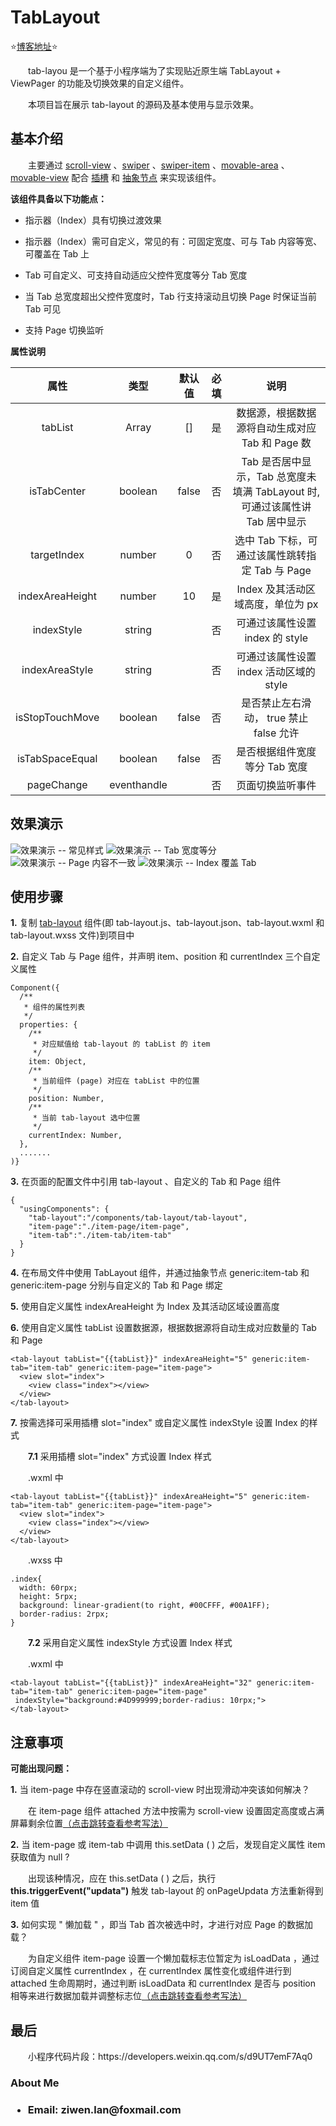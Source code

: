 # TabLayout
:star:<a href="https://blog.csdn.net/lzw398756924/article/details/110000692">博客地址</a>:star:
<p>　　tab-layou 是一个基于小程序端为了实现贴近原生端 TabLayout + ViewPager 的功能及切换效果的自定义组件。</p>
<p>　　本项目旨在展示 tab-layout 的源码及基本使用与显示效果。</p>

## 基本介绍
<p>　　主要通过 <a href="https://developers.weixin.qq.com/miniprogram/dev/component/scroll-view.html" rel="nofollow">scroll-view</a> 、<a href="https://developers.weixin.qq.com/miniprogram/dev/component/swiper.html" rel="nofollow">swiper</a> 、<a href="https://developers.weixin.qq.com/miniprogram/dev/component/swiper-item.html" rel="nofollow">swiper-item</a> 、<a href="https://developers.weixin.qq.com/miniprogram/dev/component/movable-area.html" rel="nofollow">movable-area</a> 、<a href="https://developers.weixin.qq.com/miniprogram/dev/component/movable-view.html" rel="nofollow">movable-view</a> 配合 <a href="https://developers.weixin.qq.com/miniprogram/dev/framework/custom-component/wxml-wxss.html" rel="nofollow">插槽</a> 和 <a href="https://developers.weixin.qq.com/miniprogram/dev/framework/custom-component/generics.html" rel="nofollow">抽象节点</a> 来实现该组件。 <p>
<p><b>该组件具备以下功能点：</b><p>
<ul>
  <li>
    <p>指示器（Index）具有切换过渡效果</p>
  </li>
  <li>
    <p>指示器（Index）需可自定义，常见的有：可固定宽度、可与 Tab 内容等宽、可覆盖在 Tab 上</p>
  </li>
  <li>
    <p>Tab 可自定义、可支持自动适应父控件宽度等分 Tab 宽度</p>
  </li>
  <li>
    <p>当 Tab 总宽度超出父控件宽度时，Tab 行支持滚动且切换 Page 时保证当前 Tab 可见</p>
  </li>
  <li>
    <p>支持 Page 切换监听</p>
  </li>
</ul>
<p><b>属性说明</b></p>

|属性|类型|默认值|必填|说明|
|:---:|:---:|:---:|:---:|:---:|
| tabList | Array |[]|是|数据源，根据数据源将自动生成对应 Tab 和 Page 数|
| isTabCenter | boolean |false|否|Tab 是否居中显示，Tab 总宽度未填满 TabLayout 时,可通过该属性讲 Tab 居中显示|
| targetIndex | number |0|否|选中 Tab 下标，可通过该属性跳转指定 Tab 与 Page|
| indexAreaHeight | number |10|是|Index 及其活动区域高度，单位为 px|
| indexStyle | string | |否|可通过该属性设置 index 的 style|
| indexAreaStyle | string | |否|可通过该属性设置 index 活动区域的 style|
| isStopTouchMove | boolean |false|否|是否禁止左右滑动， true 禁止 false 允许|
| isTabSpaceEqual | boolean |false|否|是否根据组件宽度等分 Tab 宽度|
| pageChange | eventhandle | |否|页面切换监听事件|


## 效果演示

![效果演示 -- 常见样式](https://img-blog.csdnimg.cn/20210511160509564.gif)
![效果演示 -- Tab 宽度等分](https://img-blog.csdnimg.cn/20210511160659754.gif)
![效果演示 -- Page 内容不一致](https://img-blog.csdnimg.cn/20210511161009462.gif)
![效果演示 -- Index 覆盖 Tab](https://img-blog.csdnimg.cn/20210511161148173.gif)

## 使用步骤
<p><b>1.</b> 复制 <a href="https://github.com/ziwenL/TabLayout/tree/main/components/tab-layout" rel="nofollow">tab-layout</a> 组件(即 tab-layout.js、tab-layout.json、tab-layout.wxml 和 tab-layout.wxss 文件)到项目中</p>
<p><b>2.</b> 自定义 Tab 与 Page 组件，并声明 item、position 和 currentIndex 三个自定义属性</p>

```
Component({
  /**
   * 组件的属性列表
   */
  properties: {
    /**
     * 对应赋值给 tab-layout 的 tabList 的 item
     */
    item: Object,
    /**
     * 当前组件 (page) 对应在 tabList 中的位置
     */
    position: Number,
    /**
     * 当前 tab-layout 选中位置
     */
    currentIndex: Number,
  },
  .......
)}

```
<p><b>3.</b> 在页面的配置文件中引用 tab-layout 、自定义的 Tab 和 Page 组件</p>

```
{
  "usingComponents": {
    "tab-layout":"/components/tab-layout/tab-layout",
    "item-page":"./item-page/item-page",
    "item-tab":"./item-tab/item-tab"
  }
}
```
<p><b>4.</b> 在布局文件中使用 TabLayout 组件，并通过抽象节点 generic:item-tab 和 generic:item-page 分别与自定义的 Tab 和 Page 绑定</p>
<p><b>5.</b> 使用自定义属性 indexAreaHeight 为 Index 及其活动区域设置高度</p>
<p><b>6.</b> 使用自定义属性 tabList 设置数据源，根据数据源将自动生成对应数量的 Tab 和 Page</p>

```
<tab-layout tabList="{{tabList}}" indexAreaHeight="5" generic:item-tab="item-tab" generic:item-page="item-page">
  <view slot="index">
    <view class="index"></view>
  </view>
</tab-layout>
```
<p><b>7.</b> 按需选择可采用插槽 slot="index" 或自定义属性 indexStyle 设置 Index 的样式</p>
<p>　　<b>7.1</b> 采用插槽 slot="index" 方式设置 Index 样式</p>
<p>　　.wxml 中</p>

```
<tab-layout tabList="{{tabList}}" indexAreaHeight="5" generic:item-tab="item-tab" generic:item-page="item-page">
  <view slot="index">
    <view class="index"></view>
  </view>
</tab-layout>
```
<p>　　.wxss 中</p>

```
.index{
  width: 60rpx;
  height: 5rpx;
  background: linear-gradient(to right, #00CFFF, #00A1FF);
  border-radius: 2rpx;
}
```
<p>　　<b>7.2</b> 采用自定义属性 indexStyle 方式设置 Index 样式</p>
<p>　　.wxml 中</p>

```
<tab-layout tabList="{{tabList}}" indexAreaHeight="32" generic:item-tab="item-tab" generic:item-page="item-page"
 indexStyle="background:#4D999999;border-radius: 10rpx;">
</tab-layout>
```

## 注意事项
<p><b>可能出现问题：</b></p>
<p><b>1.</b> 当 item-page 中存在竖直滚动的 scroll-view 时出现滑动冲突该如何解决？</p>
<p>　　在 item-page 组件 attached 方法中按需为 scroll-view 设置固定高度或占满屏幕剩余位置<a href="https://github.com/ziwenL/TabLayout/blob/main/pages/style-a/item-page/item-page.js" rel="nofollow">（点击跳转查看参考写法）</a></p>
<p><b>2.</b> 当 item-page 或 item-tab 中调用 this.setData ( ) 之后，发现自定义属性 item 获取值为 null ?</p>
<p>　　出现该种情况，应在 this.setData ( ) 之后，执行 <b>this.triggerEvent("updata")</b> 触发 tab-layout 的 onPageUpdata 方法重新得到 item 值</p>
<p><b>3.</b> 如何实现 " 懒加载 " ，即当 Tab 首次被选中时，才进行对应 Page 的数据加载？</p>
<p>　　为自定义组件 item-page 设置一个懒加载标志位暂定为 isLoadData ，通过订阅自定义属性 currentIndex ，在 currentIndex 属性变化或组件进行到 attached 生命周期时，通过判断 isLoadData 和 currentIndex 是否与 position 相等来进行数据加载并调整标志位<a href="https://github.com/ziwenL/TabLayout/blob/main/pages/style-a/item-page/item-page.js" rel="nofollow">（点击跳转查看参考写法）</a></p>

## 最后
<p>　　小程序代码片段：https://developers.weixin.qq.com/s/d9UT7emF7Aq0</p>
<h3>About Me<h3>
<ul>
<li>
<p>Email: ziwen.lan@foxmail.com</p>
</li>
</ul>
